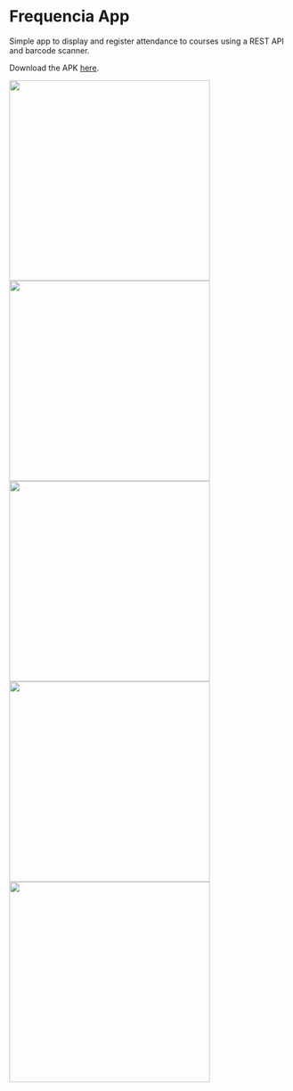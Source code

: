 # Frequencia App
Simple app to display and register attendance to courses using a REST API and barcode scanner.

Download the APK <a href="https://github.com/laercioag/FrequenciaApp/releases">here</a>.

<img src="https://s13.postimg.org/e0ufoup4n/Android_Screenshot_1.png" width="360">
<img src="https://s13.postimg.org/7940m0053/Android_Screenshot_2.png" width="360">
<img src="https://s13.postimg.org/qpoq8iv93/Android_Screenshot_3.png" width="360">
<img src="https://s13.postimg.org/gecdfv3jr/Android_Screenshot_4.png" width="360">
<img src="https://s13.postimg.org/3yfnm4a7r/Android_Screenshot_5.png" width="360">
